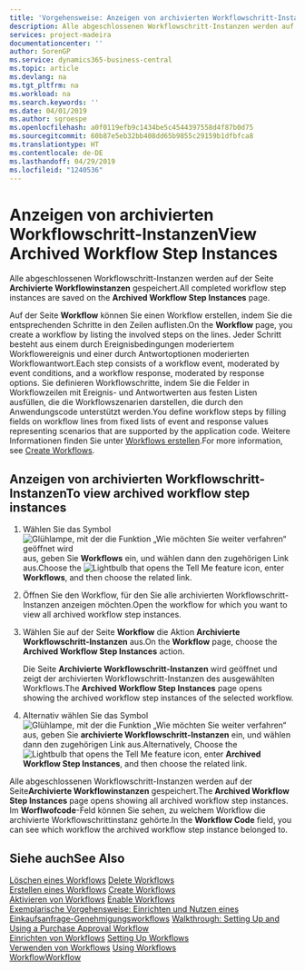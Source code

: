 ```yaml
---
title: 'Vorgehensweise: Anzeigen von archivierten Workflowschritt-Instanzen | Microsoft Docs'
description: Alle abgeschlossenen Workflowschritt-Instanzen werden auf der Seite **Archivierte Workflowinstanzen** gespeichert.
services: project-madeira
documentationcenter: ''
author: SorenGP
ms.service: dynamics365-business-central
ms.topic: article
ms.devlang: na
ms.tgt_pltfrm: na
ms.workload: na
ms.search.keywords: ''
ms.date: 04/01/2019
ms.author: sgroespe
ms.openlocfilehash: a0f0119efb9c1434be5c4544397558d4f87b0d75
ms.sourcegitcommit: 60b87e5eb32bb408dd65b9855c29159b1dfbfca8
ms.translationtype: HT
ms.contentlocale: de-DE
ms.lasthandoff: 04/29/2019
ms.locfileid: "1240536"
---
```

# <a name="view-archived-workflow-step-instances"></a><span data-ttu-id="e5f30-103">Anzeigen von archivierten Workflowschritt-Instanzen</span><span class="sxs-lookup"><span data-stu-id="e5f30-103">View Archived Workflow Step Instances</span></span>
<span data-ttu-id="e5f30-104">Alle abgeschlossenen Workflowschritt-Instanzen werden auf der Seite **Archivierte Workflowinstanzen** gespeichert.</span><span class="sxs-lookup"><span data-stu-id="e5f30-104">All completed workflow step instances are saved on the **Archived Workflow Step Instances** page.</span></span>  

 <span data-ttu-id="e5f30-105">Auf der Seite **Workflow** können Sie einen Workflow erstellen, indem Sie die entsprechenden Schritte in den Zeilen auflisten.</span><span class="sxs-lookup"><span data-stu-id="e5f30-105">On the **Workflow** page, you create a workflow by listing the involved steps on the lines.</span></span> <span data-ttu-id="e5f30-106">Jeder Schritt besteht aus einem durch Ereignisbedingungen moderiertem Workflowereignis und einer durch Antwortoptionen moderierten Workflowantwort.</span><span class="sxs-lookup"><span data-stu-id="e5f30-106">Each step consists of a workflow event, moderated by event conditions, and a workflow response, moderated by response options.</span></span> <span data-ttu-id="e5f30-107">Sie definieren Workflowschritte, indem Sie die Felder in Workflowzeilen mit Ereignis- und Antwortwerten aus festen Listen ausfüllen, die die Workflowszenarien darstellen, die durch den Anwendungscode unterstützt werden.</span><span class="sxs-lookup"><span data-stu-id="e5f30-107">You define workflow steps by filling fields on workflow lines from fixed lists of event and response values representing scenarios that are supported by the application code.</span></span> <span data-ttu-id="e5f30-108">Weitere Informationen finden Sie unter [Workflows erstellen](across-how-to-create-workflows.md).</span><span class="sxs-lookup"><span data-stu-id="e5f30-108">For more information, see [Create Workflows](across-how-to-create-workflows.md).</span></span>  

## <a name="to-view-archived-workflow-step-instances"></a><span data-ttu-id="e5f30-109">Anzeigen von archivierten Workflowschritt-Instanzen</span><span class="sxs-lookup"><span data-stu-id="e5f30-109">To view archived workflow step instances</span></span>  
1.  <span data-ttu-id="e5f30-110">Wählen Sie das Symbol ![Glühlampe, mit der die Funktion „Wie möchten Sie weiter verfahren“ geöffnet wird](media/ui-search/search_small.png "Wie möchten Sie weiter verfahren?") aus, geben Sie **Workflows** ein, und wählen dann den zugehörigen Link aus.</span><span class="sxs-lookup"><span data-stu-id="e5f30-110">Choose the ![Lightbulb that opens the Tell Me feature](media/ui-search/search_small.png "Tell me what you want to do") icon, enter **Workflows**, and then choose the related link.</span></span>  
2.  <span data-ttu-id="e5f30-111">Öffnen Sie den Workflow, für den Sie alle archivierten Workflowschritt-Instanzen anzeigen möchten.</span><span class="sxs-lookup"><span data-stu-id="e5f30-111">Open the workflow for which you want to view all archived workflow step instances.</span></span>  
3.  <span data-ttu-id="e5f30-112">Wählen Sie auf der Seite **Workflow** die Aktion **Archivierte Workflowschritt-Instanzen** aus.</span><span class="sxs-lookup"><span data-stu-id="e5f30-112">On the **Workflow** page, choose the **Archived Workflow Step Instances** action.</span></span>  

    <span data-ttu-id="e5f30-113">Die Seite **Archivierte Workflowschritt-Instanzen** wird geöffnet und zeigt der archivierten Workflowschritt-Instanzen des ausgewählten Workflows.</span><span class="sxs-lookup"><span data-stu-id="e5f30-113">The **Archived Workflow Step Instances** page opens showing the archived workflow step instances of the selected workflow.</span></span>  
4.  <span data-ttu-id="e5f30-114">Alternativ wählen Sie das Symbol ![Glühlampe, mit der die Funktion „Wie möchten Sie weiter verfahren“ ](media/ui-search/search_small.png "Wie möchten Sie weiter verfahren?") aus, geben Sie **archivierte Workflowschritt-Instanzen** ein, und wählen dann den zugehörigen Link aus.</span><span class="sxs-lookup"><span data-stu-id="e5f30-114">Alternatively, Choose the ![Lightbulb that opens the Tell Me feature](media/ui-search/search_small.png "Tell me what you want to do") icon, enter **Archived Workflow Step Instances**, and then choose the related link.</span></span>  

<span data-ttu-id="e5f30-115">Alle abgeschlossenen Workflowschritt-Instanzen werden auf der Seite**Archivierte Workflowinstanzen** gespeichert.</span><span class="sxs-lookup"><span data-stu-id="e5f30-115">The **Archived Workflow Step Instances** page opens showing all archived workflow step instances.</span></span> <span data-ttu-id="e5f30-116">Im **Worflwofcode**-Feld können Sie sehen, zu welchem Workflow die archivierte Workflowschrittinstanz gehörte.</span><span class="sxs-lookup"><span data-stu-id="e5f30-116">In the **Workflow Code** field, you can see which workflow the archived workflow step instance belonged to.</span></span>  

## <a name="see-also"></a><span data-ttu-id="e5f30-117">Siehe auch</span><span class="sxs-lookup"><span data-stu-id="e5f30-117">See Also</span></span>  
 <span data-ttu-id="e5f30-118">[Löschen eines Workflows](across-how-to-delete-workflows.md) </span><span class="sxs-lookup"><span data-stu-id="e5f30-118">[Delete Workflows](across-how-to-delete-workflows.md) </span></span>  
 <span data-ttu-id="e5f30-119">[Erstellen eines Workflows](across-how-to-create-workflows.md) </span><span class="sxs-lookup"><span data-stu-id="e5f30-119">[Create Workflows](across-how-to-create-workflows.md) </span></span>  
 <span data-ttu-id="e5f30-120">[Aktivieren von Workflows](across-how-to-enable-workflows.md) </span><span class="sxs-lookup"><span data-stu-id="e5f30-120">[Enable Workflows](across-how-to-enable-workflows.md) </span></span>  
 <span data-ttu-id="e5f30-121">[Exemplarische Vorgehensweise: Einrichten und Nutzen eines Einkaufsanfrage-Genehmigungsworkflows](walkthrough-setting-up-and-using-a-purchase-approval-workflow.md) </span><span class="sxs-lookup"><span data-stu-id="e5f30-121">[Walkthrough: Setting Up and Using a Purchase Approval Workflow](walkthrough-setting-up-and-using-a-purchase-approval-workflow.md) </span></span>  
 <span data-ttu-id="e5f30-122">[Einrichten von Workflows](across-set-up-workflows.md) </span><span class="sxs-lookup"><span data-stu-id="e5f30-122">[Setting Up Workflows](across-set-up-workflows.md) </span></span>  
 <span data-ttu-id="e5f30-123">[Verwenden von Workflows](across-use-workflows.md) </span><span class="sxs-lookup"><span data-stu-id="e5f30-123">[Using Workflows](across-use-workflows.md) </span></span>  
 [<span data-ttu-id="e5f30-124">Workflow</span><span class="sxs-lookup"><span data-stu-id="e5f30-124">Workflow</span></span>](across-workflow.md)
